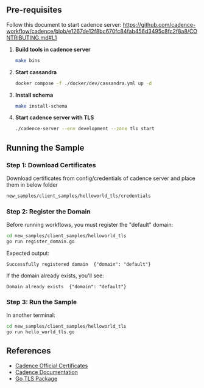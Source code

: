 ## Pre-requisites

Follow this document to start cadence server:
https://github.com/cadence-workflow/cadence/blob/e1267de12f8bc670fc84fab456d3495c8fc2f8a8/CONTRIBUTING.md#L1

1. **Build tools in cadence server**
   ```bash
   make bins
   ```

2. **Start cassandra**
   ```bash
   docker compose -f ./docker/dev/cassandra.yml up -d
   ```

3. **Install schema**
   ```bash
   make install-schema
   ```

4. **Start cadence server with TLS**
   ```bash
   ./cadence-server --env development --zone tls start
   ```

## Running the Sample

### Step 1: Download Certificates
Download certificates from config/credentials of cadence server and place them in below folder

```bash
new_samples/client_samples/helloworld_tls/credentials
```

### Step 2: Register the Domain
Before running workflows, you must register the "default" domain:

```bash
cd new_samples/client_samples/helloworld_tls
go run register_domain.go
```

Expected output:
```
Successfully registered domain  {"domain": "default"}
```

If the domain already exists, you'll see:
```
Domain already exists  {"domain": "default"}
```

### Step 3: Run the Sample
In another terminal:
```bash
cd new_samples/client_samples/helloworld_tls
go run hello_world_tls.go
```

## References

- [Cadence Official Certificates](https://github.com/cadence-workflow/cadence/tree/master/config/credentials)
- [Cadence Documentation](https://cadenceworkflow.io/)
- [Go TLS Package](https://pkg.go.dev/crypto/tls)

